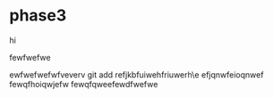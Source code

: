 # phase3
hi

fewfwefwe

ewfwefwefwfveverv
git add 
refjkbfuiwehfriuwerh\e
efjqnwfeioqnwef
fewqfhoiqwjefw
fewqfqweefewdfwefwe